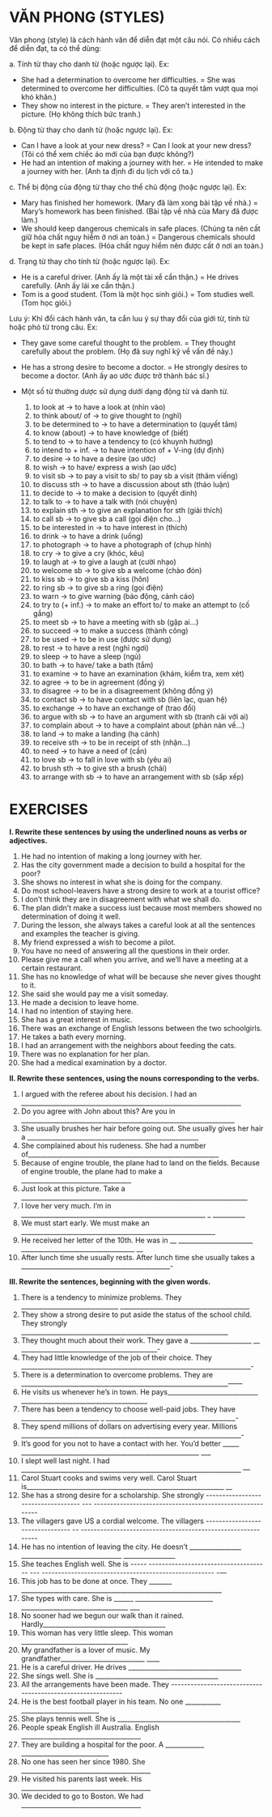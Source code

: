 # VĂN PHONG (STYLES)
Văn phong (style) là cách hành văn để diễn đạt một câu nói. Có nhiều cách để diễn đạt, ta có thể dùng:

a. Tính từ thay cho danh từ (hoặc ngược lại). Ex:
* She had a determination to overcome her difficulties. = She was determined to overcome her difficulties. (Cô ta quyết tâm vượt qua mọi khó khăn.)
* They show no interest in the picture. = They aren’t interested in the picture. (Họ không thích bức tranh.)

b. Động từ thay cho danh từ (hoặc ngược lại). Ex:
* Can I have a look at your new dress? = Can I look at your new dress? (Tôi có thể xem chiếc áo mới của bạn được không?)
* He had an intention of making a journey with her. = He intended to make a journey with her. (Anh ta định đi du lịch với cô ta.)

c. Thể bị động của động từ thay cho thể chủ động (hoặc ngược lại). Ex:
* Mary has finished her homework. (Mary đã làm xong bài tập về nhà.) = Mary’s homework has been finished. (Bài tập về nhà của Mary đã được làm.)
* We should keep dangerous chemicals in safe places. (Chúng ta nên cất giữ hóa chất nguy hiểm ở nơi an toàn.) = Dangerous chemicals should be kept in safe places. (Hóa chất nguy hiểm nên được cất ở nơi an toàn.)

d. Trạng từ thay cho tính từ (hoặc ngược lại). Ex:
* He is a careful driver. (Anh ấy là một tài xể cẩn thận.) = He drives carefully. (Anh ấy lái xe cẩn thận.)
* Tom is a good student. (Tom là một học sinh giỏi.) = Tom studies well. (Tom học giỏi.)

Lưu ý: Khỉ đổi cách hành văn, ta cẩn luu ý sự thay đổi của giới từ, tính từ hoặc phó từ trong câu. Ex:
* They gave some careful thought to the problem. = They thought carefully about the problem. (Họ đã suy nghĩ kỹ vể vấn đề này.)
* He has a strong desire to become a doctor. = He strongly desires to become a doctor. (Anh ấy ao ước được trở thành bác sĩ.)

* Một số từ thường dược sử dụng dưới dạng động từ và danh từ.
  1. to look at -> to have a look at (nhìn vào)
  2. to think about/ of -> to give thought to (nghĩ)
  3. to be determined to -> to have a determination to (quyết tâm)
  4. to know (about) ->  to have knowledge of (biết)
  5. to tend to -> to have a tendency to (có khuynh hướng)
  6. to intend to + inf. -> to have intention of + V-ing (dự định)
  7. to desire -> to have a desire (ao ước)
  8. to wish -> to have/ express a wish (ao ước)
  9. to visit sb -> to pay a visit to sb/ to pay sb a visit (thăm viếng)
  10. to discuss sth -> to have a discussion about sth (thảo luận)
  11. to decide to -> to make a decision to (quyết dinh)
  12. to talk to -> to have a talk with (nói chuyện)
  13. to explain sth -> to give an explanation for sth (giải thích)
  14. to call sb -> to give sb a call (gọi điện cho...)
  15. to be interested in -> to have interest in (thích)
  16. to drink -> to have a drink (uống)
  17. to photograph -> to have a photograph of (chụp hình)
  18. to cry -> to give a cry (khóc, kêu)
  19. to laugh at -> to give a laugh at (cười nhạo)
  20. to welcome sb -> to give sb a welcome (chào đón)
  21. to kiss sb -> to give sb a kiss (hôn)
  22. to ring sb -> to give sb a ring (gọi điện)
  23. to warn -> to give warning (báo động, cảnh cáo)
  24. to try to (+ inf.) -> to make an effort to/ to make an attempt to (cố gắng)
  25. to meet sb -> to have a meeting with sb (gặp ai...)
  26. to succeed -> to make a success (thành công)
  27. to be used -> to be in use (được sử dụng)
  28. to rest -> to have a rest (nghỉ ngơi)
  29. to sleep -> to have a sleep (ngủ)
  30. to bath -> to have/ take a bath (tắm)
  31. to examine -> to have an examination (khám, kiểm tra, xem xét)
  32. to agree -> to be in agreement (đồng ý)
  33. to disagree -> to be in a disagreement (không đồng ý)
  34. to contact sb -> to have contact with sb (liên lạc, quan hệ)
  35. to exchange -> to have an exchange of (trao đổi)
  36. to argue with sb -> to have an argument with sb (tranh cãi với ai)
  37. to complain about -> to have a complaint about (phàn nàn về...)
  38. to land -> to make a landing (hạ cánh)
  39. to receive sth -> to be in receipt of sth (nhận...)
  40. to need -> to have a need of (cần)
  41. to love sb -> to fall in love with sb (yêu ai)
  42. to brush sth -> to give sth a brush (chải)
  43. to arrange with sb -> to have an arrangement with sb (sắp xếp)

# EXERCISES
**I. Rewrite these sentences by using the underlined nouns as verbs or adjectives.**
1. He had no intention of making a long journey with her.
2. Has the city government made a decision to build a hospital for the poor?
3. She shows no interest in what she is doing for the company.
4. Do most school-leavers have a strong desire to work at a tourist office?
5. I don’t think they are in disagreement with what we shall do.
6. The plan didn’t make a success iust because most members showed no determination of doing it well.
7. During the lesson, she always takes a careful look at all the sentences and examples the teacher is giving.
8. My friend expressed a wish to become a pilot.
9. You have no need of answering all the questions in their order.
10. Please give me a call when you arrive, and we’ll have a meeting at a certain restaurant.
11. She has no knowledge of what will be because she never gives thought to it.
12. She said she would pay me a visit someday.
13. He made a decision to leave home.
14. I had no intention of staying here.
15. She has a great interest in music.
16. There was an exchange of English lessons between the two schoolgirls.
17. He takes a bath every morning.
18. I had an arrangement with the neighbors about feeding the cats.
19. There was no explanation for her plan.
20. She had a medical examination by a doctor.

**II. Rewrite these sentences, using the nouns corresponding to the verbs.**
1. I argued with the referee about his decision.
  I had an ____________________________________________________________________
2. Do you agree with John about this?
Are you in __________________________________________________________________
3. She usually brushes her hair before going out.
She usually gives her hair a _____________________________________________________
4. She complained about his rudeness.
She had a number of___________________________________________________________
5. Because of engine trouble, the plane had to land on the fields.
Because of engine trouble, the plane had to make a __________________________________
6. Just look at this picture.
Take a ______________________________________________________________________
7. I love her very much.
I’m in _________________________________________________________ _ __________
8. We must start early.
We must make an ____________________________________________________________
9. He received her letter of the 10th.
He was in __ _______________________ ___________________________________ __
10. After lunch time she usually rests.
After lunch time she usually takes a ______________________________________________-

**III. Rewrite the sentences, beginning with the given words.**
1. There is a tendency to minimize problems.
They ______________________________ ________________________________________
2. They show a strong desire to put aside the status of the school child.
They strongly ________________________________________________________________
3. They thought much about their work.
They gave a ___________________ __ __________________________________________-
4. They had little knowledge of the job of their choice.
They _______________________________________________________________________-
5. There is a determination to overcome problems.
They are ________________________________________________________________——
6. He visits us whenever he’s in town.
He pays____________________________ _______________________________________
7. There has been a tendency to choose well-paid jobs.
They have ________________________ _ ________________________________________-
8. They spend millions of dollars on advertising every year.
Millions ____________________________________________________________________-
9. It’s good for you not to have a contact with her.
You’d better _____ _______________________________________________________ ___
10. I slept well last night.
I had ____________________________________________________________________ —
11. Carol Stuart cooks and swims very well.
Carol Stuart is_____________________________________________________________ __
12. She has a strong desire for a scholarship.
She strongly ----------------------------------- --- ---------------------------------------------------------
13. The villagers gave US a cordial welcome.
The villagers -------------------------------- -- ------------------------------------------------------- -----
14. He has no intention of leaving the city.
He doesn’t ________________ _______________________________ ________________
15. She teaches English well.
She is ----- ------------------------------------- --- ----------------------------------------------------- -—
16. This job has to be done at once.
They _______ ______________________________________________________________
17. She types with care.
She is ______ ________________________ _________________________________ ___
18. No sooner had we begun our walk than it rained.
Hardly______________________________________
19. This woman has very little sleep.
This woman _________________________________
20. My grandfather is a lover of music.
My grandfather__________________________ ____
21. He is a careful driver.
He drives ___________________________________
22. She sings well.
She is ______________________________________
23. All the arrangements have been made.
They -----------------------------------------------------------
24. He is the best football player in his team.
No one ___________ ________________________
25. She plays tennis well.
She is ______________________________________
26. People speak English ill Australia.
English _____________________________________
27. They are building a hospital for the poor.
A ____________ ___________________________
28. No one has seen her since 1980.
She ________________________________________
29. He visited his parents last week.
His ________________________________________
30. We decided to go to Boston.
We had _____________________________________
